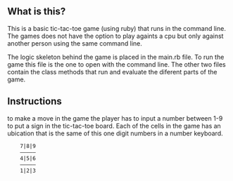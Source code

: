 What is this?
---
This is a basic tic-tac-toe game (using ruby) that runs in the command line. The games does not have the option to play againts a cpu but only against another person using the same command line.

The logic skeleton behind the game is placed in the main.rb file. To run the game this file is the one to open with the command line. The other two files contain the class methods that run and evaluate the diferent parts of the game.

Instructions
---
to make a move in the game the  player has to input a number between 1-9 to put a sign in the tic-tac-toe board. Each of the  cells in the game has an ubication that is the same of this one digit numbers in a number keyboard.

        7|8|9
        —————
        4|5|6
        —————
        1|2|3